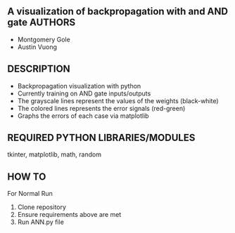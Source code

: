 A visualization of backpropagation with and AND gate
AUTHORS
---------------

- Montgomery Gole
- Austin Vuong

DESCRIPTION
---------------
- Backpropagation visualization with python
- Currently training on AND gate inputs/outputs
- The grayscale lines represent the values of the weights (black-white)
- The colored lines represents the error signals (red-green)
- Graphs the errors of each case via matplotlib

REQUIRED PYTHON LIBRARIES/MODULES
--------------
tkinter,
matplotlib,
math,
random

HOW TO
--------------
For Normal Run
  1. Clone repository
  2. Ensure requirements above are met
  3. Run ANN.py file
